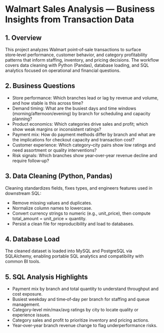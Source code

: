 # Walmart Sales Analysis — Business Insights from Transaction Data

## 1. Overview
This project analyzes Walmart point‑of‑sale transactions to surface store‑level performance, customer behavior, and category profitability patterns that inform staffing, inventory, and pricing decisions. The workflow covers data cleaning with Python (Pandas), database loading, and SQL analytics focused on operational and financial questions.

## 2. Business Questions
- Store performance: Which branches lead or lag by revenue and volume, and how stable is this across time?
- Demand timing: What are the busiest days and time windows (morning/afternoon/evening) by branch for scheduling and capacity planning?
- Product economics: Which categories drive sales and profit; which show weak margins or inconsistent ratings?
- Payment mix: How do payment methods differ by branch and what are the implications for checkout capacity and transaction cost?
- Customer experience: Which category–city pairs show low ratings and need assortment or quality interventions?
- Risk signals: Which branches show year‑over‑year revenue decline and require follow‑up?

## 3. Data Cleaning (Python, Pandas)
Cleaning standardizes fields, fixes types, and engineers features used in downstream SQL:
- Remove missing values and duplicates.
- Normalize column names to lowercase.
- Convert currency strings to numeric (e.g., unit_price), then compute total_amount = unit_price × quantity.
- Persist a clean file for reproducibility and load to databases.

## 4. Database Load
The cleaned dataset is loaded into MySQL and PostgreSQL via SQLAlchemy, enabling portable SQL analytics and compatibility with common BI tools.

## 5. SQL Analysis Highlights
- Payment mix by branch and total quantity to understand throughput and cost exposure.
- Busiest weekday and time‑of‑day per branch for staffing and queue management.
- Category‑level min/max/avg ratings by city to locate quality or experience issues.
- Category sales and profit to prioritize inventory and pricing actions.
- Year‑over‑year branch revenue change to flag underperformance risks.
